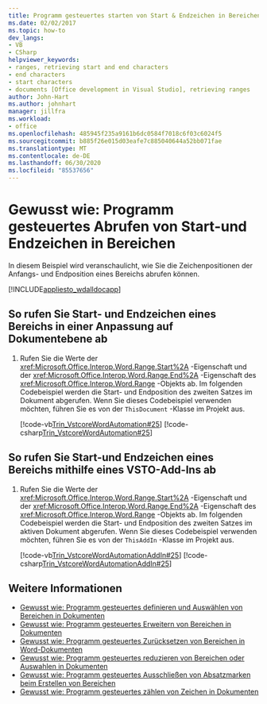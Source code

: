 ```yaml
---
title: Programm gesteuertes starten von Start & Endzeichen in Bereichen
ms.date: 02/02/2017
ms.topic: how-to
dev_langs:
- VB
- CSharp
helpviewer_keywords:
- ranges, retrieving start and end characters
- end characters
- start characters
- documents [Office development in Visual Studio], retrieving ranges
author: John-Hart
ms.author: johnhart
manager: jillfra
ms.workload:
- office
ms.openlocfilehash: 485945f235a9161b6dc0584f7018c6f03c6024f5
ms.sourcegitcommit: b885f26e015d03eafe7c885040644a52bb071fae
ms.translationtype: MT
ms.contentlocale: de-DE
ms.lasthandoff: 06/30/2020
ms.locfileid: "85537656"
---
```

# <a name="how-to-programmatically-retrieve-start-and-end-characters-in-ranges"></a>Gewusst wie: Programm gesteuertes Abrufen von Start-und Endzeichen in Bereichen
  In diesem Beispiel wird veranschaulicht, wie Sie die Zeichenpositionen der Anfangs- und Endposition eines Bereichs abrufen können.

 [!INCLUDE[appliesto_wdalldocapp](../vsto/includes/appliesto-wdalldocapp-md.md)]

## <a name="to-retrieve-start-and-end-characters-of-a-range-in-a-document-level-customization"></a>So rufen Sie Start- und Endzeichen eines Bereichs in einer Anpassung auf Dokumentebene ab

1. Rufen Sie die Werte der <xref:Microsoft.Office.Interop.Word.Range.Start%2A> -Eigenschaft und der <xref:Microsoft.Office.Interop.Word.Range.End%2A> -Eigenschaft des <xref:Microsoft.Office.Interop.Word.Range> -Objekts ab. Im folgenden Codebeispiel werden die Start- und Endposition des zweiten Satzes im Dokument abgerufen. Wenn Sie dieses Codebeispiel verwenden möchten, führen Sie es von der `ThisDocument` -Klasse im Projekt aus.

     [!code-vb[Trin_VstcoreWordAutomation#25](../vsto/codesnippet/VisualBasic/Trin_VstcoreWordAutomationVB/ThisDocument.vb#25)]
     [!code-csharp[Trin_VstcoreWordAutomation#25](../vsto/codesnippet/CSharp/Trin_VstcoreWordAutomationCS/ThisDocument.cs#25)]

## <a name="to-retrieve-start-and-end-characters-of-a-range-by-using-a-vsto-add-in"></a>So rufen Sie Start-und Endzeichen eines Bereichs mithilfe eines VSTO-Add-Ins ab

1. Rufen Sie die Werte der <xref:Microsoft.Office.Interop.Word.Range.Start%2A> -Eigenschaft und der <xref:Microsoft.Office.Interop.Word.Range.End%2A> -Eigenschaft des <xref:Microsoft.Office.Interop.Word.Range> -Objekts ab. Im folgenden Codebeispiel werden die Start- und Endposition des zweiten Satzes im aktiven Dokument abgerufen. Wenn Sie dieses Codebeispiel verwenden möchten, führen Sie es von der `ThisAddIn` -Klasse im Projekt aus.

     [!code-vb[Trin_VstcoreWordAutomationAddIn#25](../vsto/codesnippet/VisualBasic/Trin_VstcoreWordAutomationAddIn/ThisAddIn.vb#25)]
     [!code-csharp[Trin_VstcoreWordAutomationAddIn#25](../vsto/codesnippet/CSharp/Trin_VstcoreWordAutomationAddIn/ThisAddIn.cs#25)]

## <a name="see-also"></a>Weitere Informationen
- [Gewusst wie: Programm gesteuertes definieren und Auswählen von Bereichen in Dokumenten](../vsto/how-to-programmatically-define-and-select-ranges-in-documents.md)
- [Gewusst wie: Programm gesteuertes Erweitern von Bereichen in Dokumenten](../vsto/how-to-programmatically-extend-ranges-in-documents.md)
- [Gewusst wie: Programm gesteuertes Zurücksetzen von Bereichen in Word-Dokumenten](../vsto/how-to-programmatically-reset-ranges-in-word-documents.md)
- [Gewusst wie: Programm gesteuertes reduzieren von Bereichen oder Auswahlen in Dokumenten](../vsto/how-to-programmatically-collapse-ranges-or-selections-in-documents.md)
- [Gewusst wie: Programm gesteuertes Ausschließen von Absatzmarken beim Erstellen von Bereichen](../vsto/how-to-programmatically-exclude-paragraph-marks-when-creating-ranges.md)
- [Gewusst wie: Programm gesteuertes zählen von Zeichen in Dokumenten](../vsto/how-to-programmatically-count-characters-in-documents.md)
